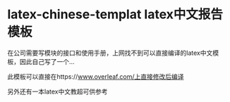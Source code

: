 # latex-chinese-templat latex中文报告模板

在公司需要写模块的接口和使用手册，上网找不到可以直接编译的latex中文模板，因此自己写了一个...

此模板可以直接在https://www.overleaf.com/上直接修改后编译

另外还有一本latex中文教超可供参考
